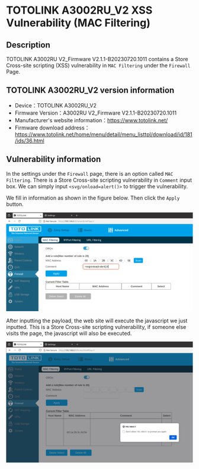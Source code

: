 # TOTOLINK A3002RU_V2 XSS Vulnerability (MAC Filtering)
## Description

TOTOLINK A3002RU V2_Firmware V2.1.1-B20230720.1011 contains a Store Cross-site scripting (XSS) vulnerability in `MAC Filtering` under the `Firewall` Page.

## TOTOLINK A3002RU_V2 version information

- Device：TOTOLINK A3002RU_V2
- Firmware Version：A3002RU V2_Firmware V2.1.1-B20230720.1011
- Manufacturer's website information：https://www.totolink.net/ 
- Firmware download address：https://www.totolink.net/home/menu/detail/menu_listtpl/download/id/181/ids/36.html

## Vulnerability information

In the settings under the `Firewall` page, there is an option called `MAC Filtering`. There is a Store Cross-site scripting vulnerability in `Comment` input box. We can simply input `<svg/onload=alert()>` to trigger the vulnerability.

We fill in information as shown in the figure below. Then click the `Apply` button.

![1.png](imgs/1.png)

After inputting the payload, the web site will execute the javascript we just inputted. This is a Store Cross-site scripting vulnerability, if someone else visits the page, the javascript will also be executed.

![2.png](imgs/2.png)

